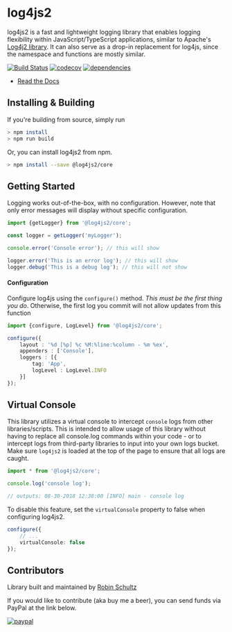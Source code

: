 # log4js2
log4js2 is a fast and lightweight logging library that enables logging flexibility within JavaScript/TypeScript applications, 
similar to Apache's [Log4j2 library](https://logging.apache.org/log4j/2.x/). It can also serve as a drop-in replacement for log4js, 
since the namespace and functions are mostly similar.

[![Build Status](https://travis-ci.org/log4js2/log4js2-core.svg?branch=master)](https://travis-ci.org/log4js2/log4js2-core)
[![codecov](https://codecov.io/gh/log4js2/log4js2-core/branch/master/graph/badge.svg)](https://codecov.io/gh/log4js2/log4js2-core)
[![dependencies](https://david-dm.org/log4js2/log4js2-core.svg)](https://david-dm.org/log4js2/log4js2-core.svg)

- [Read the Docs](https://log4js2.github.io/log4js2-core/)

## Installing & Building

If you're building from source, simply run

```bash
> npm install
> npm run build
```

Or, you can install log4js2 from npm.

```bash
> npm install --save @log4js2/core
```

## Getting Started

Logging works out-of-the-box, with no configuration. However, note that only error messages will display without 
specific configuration.

```javascript
import {getLogger} from '@log4js2/core';

const logger = getLogger('myLogger');

console.error('Console error'); // this will show

logger.error('This is an error log'); // this will show
logger.debug('This is a debug log'); // this will not show
```

#### Configuration

Configure log4js using the `configure()` method. _This must be the first thing you do_. Otherwise, 
the first log you commit will not allow updates from this function

```typescript
import {configure, LogLevel} from '@log4js2/core';

configure({
    layout : '%d [%p] %c %M:%line:%column - %m %ex',
    appenders : ['Console'],
    loggers : [{
        tag: 'App',
        logLevel : LogLevel.INFO
    }]
});
```

## Virtual Console

This library utilizes a virtual console to intercept `console` logs from other libraries/scripts. This is intended to
allow usage of this library without having to replace all console.log commands within your code - or to intercept logs
from third-party libraries to input into your own logs bucket. Make sure `log4js2` is loaded at the top of the page to 
ensure that all logs are caught.

```typescript
import * from '@log4js2/core';

console.log('console log');

// outputs: 08-30-2018 12:38:00 [INFO] main - console log
```

To disable this feature, set the `virtualConsole` property to false when configuring log4js2.

```typescript
configure({
    // ...
    virtualConsole: false
});
```

## Contributors
Library built and maintained by [Robin Schultz](http://anigenero.com)

If you would like to contribute (aka buy me a beer), you can send funds via PayPal at the link below.

[![paypal](https://www.paypalobjects.com/en_US/i/btn/btn_donateCC_LG.gif)](https://www.paypal.com/cgi-bin/webscr?cmd=_s-xclick&hosted_button_id=SLT7SZ2XFNEUQ)
